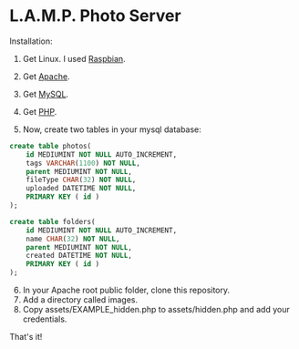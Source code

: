 # L.A.M.P. Photo Server

Installation:
1. Get Linux. I used [Raspbian](https://www.raspbian.org/).
2. Get [Apache](https://httpd.apache.org/).
3. Get [MySQL](https://www.mysql.com/).
4. Get [PHP](https://www.php.net/).

5. Now, create two tables in your mysql database:

```sql
create table photos(
    id MEDIUMINT NOT NULL AUTO_INCREMENT,
    tags VARCHAR(1100) NOT NULL,
    parent MEDIUMINT NOT NULL,
    fileType CHAR(32) NOT NULL,
    uploaded DATETIME NOT NULL,
    PRIMARY KEY ( id )
);

create table folders(
    id MEDIUMINT NOT NULL AUTO_INCREMENT,
    name CHAR(32) NOT NULL,
    parent MEDIUMINT NOT NULL,
    created DATETIME NOT NULL,
    PRIMARY KEY ( id )
);
```

6. In your Apache root public folder, clone this repository.
7. Add a directory called images.
8. Copy assets/EXAMPLE_hidden.php to assets/hidden.php and add your credentials.


That's it! 

